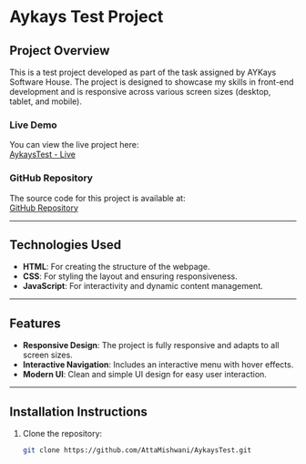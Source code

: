 # Aykays Test Project

## Project Overview

This is a test project developed as part of the task assigned by AYKays Software House. The project is designed to showcase my skills in front-end development and is responsive across various screen sizes (desktop, tablet, and mobile).

### **Live Demo**
You can view the live project here:  
[AykaysTest - Live](https://attamishwani.github.io/AykaysTest/)

### **GitHub Repository**
The source code for this project is available at:  
[GitHub Repository](https://github.com/AttaMishwani/AykaysTest)

---

## Technologies Used

- **HTML**: For creating the structure of the webpage.
- **CSS**: For styling the layout and ensuring responsiveness.
- **JavaScript**: For interactivity and dynamic content management.

---

## Features

- **Responsive Design**: The project is fully responsive and adapts to all screen sizes.
- **Interactive Navigation**: Includes an interactive menu with hover effects.
- **Modern UI**: Clean and simple UI design for easy user interaction.

---

## Installation Instructions

1. Clone the repository:
   ```bash
   git clone https://github.com/AttaMishwani/AykaysTest.git

